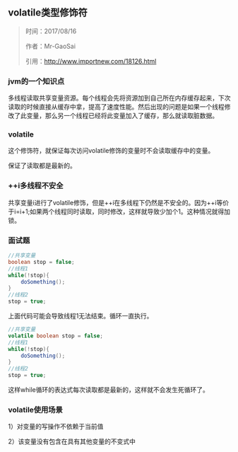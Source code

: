 ## volatile类型修饰符

> 时间：2017/08/16
> 
> 作者：Mr-GaoSai
> 
> 引用：http://www.importnew.com/18126.html

### jvm的一个知识点

多线程读取共享变量资源。每个线程会先将资源加到自己所在内存缓存起来，下次读取的时候直接从缓存中拿，提高了速度性能。然后出现的问题是如果一个线程修改了此变量，那么另一个线程已经将此变量加入了缓存，那么就读取脏数据。

### volatile
这个修饰符，就保证每次访问volatile修饰的变量时不会读取缓存中的变量。

保证了读取都是最新的。

### ++i多线程不安全
共享变量i进行了volatile修饰，但是++i在多线程下仍然是不安全的。因为++i等价于i=i+1;如果两个线程同时读取，同时修改，这样就导致少加个1。这种情况就得加锁。

### 面试题
```java
//共享变量
boolean stop = false;
//线程1
while(!stop){
    doSomething();
}
//线程2
stop = true;
```
上面代码可能会导致线程1无法结束。循环一直执行。

```java
//共享变量
volatile boolean stop = false;
//线程1
while(!stop){
    doSomething();
}
//线程2
stop = true;
```
这样while循环的表达式每次读取都是最新的，这样就不会发生死循环了。

### volatile使用场景
1）对变量的写操作不依赖于当前值

2）该变量没有包含在具有其他变量的不变式中